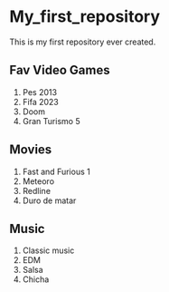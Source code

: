 # My_first_repository
This is my first repository ever created. 
## Fav Video Games 
1. Pes 2013
2. Fifa 2023
3. Doom
4. Gran Turismo 5

## Movies 
1. Fast and Furious 1
2. Meteoro
3. Redline
4. Duro de matar 

## Music 
1. Classic music
2. EDM
3. Salsa
4. Chicha

